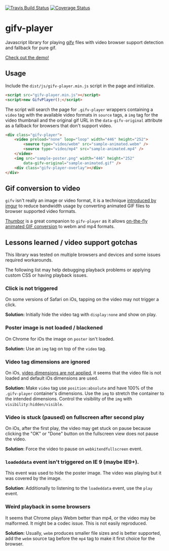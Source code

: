 [![Travis Build Status](https://travis-ci.org/globocom/gifv-player.svg)](https://travis-ci.org/globocom/gifv-player)
[![Coverage Status](https://img.shields.io/coveralls/globocom/gifv-player.svg)](https://coveralls.io/r/globocom/gifv-player)

# gifv-player

Javascript library for playing [gifv][gifv] files with video browser support detection
and fallback for pure gif.

[Check out the demo!][demo]

[gifv]: http://imgur.com/blog/2014/10/09/introducing-gifv/
[demo]: http://globocom.github.io/gifv-player/demo/

## Usage

Include the `dist/js/gifv-player.min.js` script in the page and initialize.

```html
<script src="gifv-player.min.js"></script>
<script>new GifvPlayer();</script>
```

The script will search the page for `.gifv-player` wrappers containing a `video`
tag with the available video formats in `source` tags, a `img` tag for
the video thumbnail and the original gif URL in the `data-gifv-original`
attribute as a fallback for browsers that don't support video.

```html
<div class="gifv-player">
    <video preload="none" loop="loop" width="446" height="252">
        <source type="video/webm" src="sample-animated.webm" />
        <source type="video/mp4" src="sample-animated.mp4" />
    </video>
    <img src="sample-poster.png" width="446" height="252"
        data-gifv-original="sample-animated.gif" />
    <div class="gifv-player-overlay"></div>
</div>
```


## Gif conversion to video

`gifv` isn't really an image or video format, it is a technique
[introduced by imgur][gifv] to reduce bandwidth usage by converting animated
GIF files to browser supported video formats.

[Thumbor][Thumbor] is a great companion to `gifv-player` as it allows
[on-the-fly animated GIF conversion][Thumbor-Gifv] to webm and mp4 formats.

[Thumbor]: https://github.com/thumbor/thumbor
[Thumbor-Gifv]: https://github.com/thumbor/thumbor/wiki/GifV


## Lessons learned / video support gotchas

This library was tested on multiple browsers and devices and some issues
required workarounds.

The following list may help debugging playback problems or applying custom CSS
or having playback issues.


### Click is not triggered

On some versions of Safari on iOs, tapping on the video may not trigger a click.

**Solution:** Initially hide the video tag with `display:none` and show on play.


### Poster image is not loaded / blackened

On Chrome for iOs the image on `poster` isn't loaded.

**Solution:** Use an `img` tag on top of the `video` tag.


### Video tag dimensions are ignored

On iOs, [video dimensions are not applied][video-dimensions-stack-overflow],
it seems that the video file is not loaded and default iOs dimensions are used.

**Solution:** Make `video` tag use `position:absolute` and have 100% of the
`.gifv-player` container's dimensions. Use the `img` to stretch the container
to the intended dimensions. Control the visibility of the `img` with
`visibility:hidden/visible`.

[video-dimensions-stack-overflow]: http://stackoverflow.com/questions/14250583/safari-on-ipad-ios6-does-not-scale-html5-video-to-fill-100-of-page-width


### Video is stuck (paused) on fullscreen after second play

On iOs, after the first play, the video may get stuck on pause because clicking
the "OK" or "Done" button on the fullscreen view does not pause the video.

**Solution**: Force the video to pause on `webkitendfullscreen` event.


### `loadeddata` event isn't triggered on IE 9 (maybe IE9+).

This event was used to hide the poster image. The video was playing but it was
covered by the image.

**Solution**: Additionally to listening to the `loadeddata` event, use the
`play` event.


### Weird playback in some browsers

It seems that Chrome plays Webm better than mp4, or the video may be malformed.
It might be a codec issue. This is not easily reproduced.

**Solution:** Usually, `webm` produces smaller file sizes and is better
supported, add the `webm` source tag before the `mp4` tag to make it first
choice for the browser.
